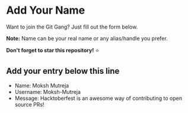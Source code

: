 # Add Your Name

Want to join the Git Gang? Just fill out the form below.

**Note:** Name can be your real name or any alias/handle you prefer.

**Don't forget to star this repository!** ⭐

## Add your entry below this line

- Name: Moksh Mutreja
- Username: Moksh-Mutreja
- Message: Hacktoberfest is an awesome way of contributing to open source PRs!
